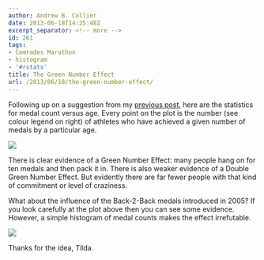 ```yaml
---
author: Andrew B. Collier
date: 2013-06-18T14:25:48Z
excerpt_separator: <!-- more -->
id: 261
tags:
- Comrades Marathon
- histogram
- '#rstats'
title: The Green Number Effect
url: /2013/06/18/the-green-number-effect/
---
```


Following up on a suggestion from my [previous post](http://www.exegetic.biz/blog/2013/06/age-distribution-comrades-athletes/), here are the statistics for medal count versus age. <!--more--> Every point on the plot is the number (see colour legend on right) of athletes who have achieved a given number of medals by a particular age.

<img src="/img/2013/06/medal-count-age.png">

There is clear evidence of a Green Number Effect: many people hang on for ten medals and then pack it in. There is also weaker evidence of a Double Green Number Effect. But evidently there are far fewer people with that kind of commitment or level of craziness.

What about the influence of the Back-2-Back medals introduced in 2005? If you look carefully at the plot above then you can see some evidence. However, a simple histogram of medal counts makes the effect irrefutable.

<img src="/img/2013/06/medal-count-histogram.png">

Thanks for the idea, Tilda.
